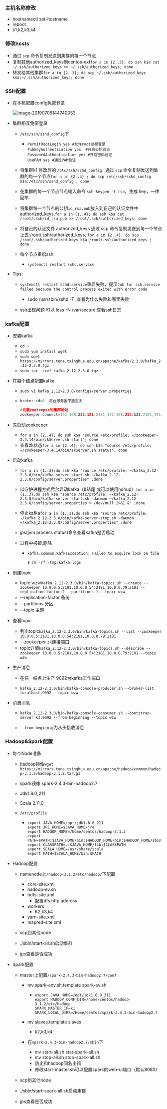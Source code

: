 ### 主机名称修改

- hostnamectl set-hostname <hostname>
- reboot
- k1,k2,k3,k4

### 修改hosts

- 通过 `scp` 命令复制发送到集群的每一个节点
- 复制其他authorized_keys到centos-ext`for a in {2..3}; do ssh k$a cat ~/.ssh/authorized_keys >> ~/.ssh/authorized_keys; done`
- 转发给其他集群`for a in {2..3}; do scp ~/.ssh/authorized_keys k$a:~/.ssh/authorized_keys; done`

### SSH配置

- 在本机配置config免密登录

  ![image-20190705144740053](/Users/gavin/Library/Application%20Support/typora-user-images/image-20190705144740053.png)

- 集群相互免密登录

  - `/etc/ssh/sshd_config`下

    - ```shell
      PermitRootLogin yes #允许root远程登录
      PubkeyAuthentication yes  #开启公钥验证
      PasswordAuthentication yes #开启密码验证
      UsePAM yes #通过PAM验证
      ```

  - 将集群k1 修改后的 `/etc/ssh/sshd_config ` 通过 `scp` 命令复制发送到集群的每一个节点`for a in {2..4} ; do scp /etc/ssh/sshd_config k$a:/etc/ssh/sshd_config ; done`

  - 在集群的每一个节点节点输入命令 `ssh-keygen -t rsa`，生成 key，一律回车

  - 将集群每一个节点的公钥`id_rsa.pub`放入到自己的认证文件中authorized_keys,`for a in {1..4}; do ssh k$a cat /root/.ssh/id_rsa.pub >> /root/.ssh/authorized_keys; done`

  - 将自己的认证文件 authorized_keys 通过 scp 命令复制发送到每一个节点上去:/root/.ssh/authorized_keys, `for a in {2..4}; do scp /root/.ssh/authorized_keys k$a:/root/.ssh/authorized_keys ; done`

  - 每个节点重启ssh

    - `systemctl restart sshd.service`

- Tips:

  - `systemctl restart sshd.service`重启失败，提示`Job for ssh.service failed because the control process exited with error code`
    - sudo /usr/sbin/sshd -T  ,查看为什么失败和哪里失败

  - ssh出现问题 可以 less -N /var/secure 查看ssh日志

### kafka配置

- 安装kafka

  - `cd ~`
  - `sudo yum install wget`
  - `sudo wget https://mirrors.tuna.tsinghua.edu.cn/apache/kafka/2.3.0/kafka_2.12-2.3.0.tgz`
  - `sudo tar -zxvf kafka_2.12-2.3.0.tgz`

- 在每个结点配置kafka

  - `sudo vi kafka_2.12-2.3.0/configs/server.properties`

  - ```c
    broker.id=0  每台服务器不能重复
    
    #设置zookeeper的集群地址
    zookeeper.connect=192.168.252.121:2181,192.168.252.122:2181,192.168.252.123:2181
    ```

- 先启动zookeeper

  - `for a in {2..4}; do ssh k$a "source /etc/profile; ~/zookeeper-3.4.14/bin/zkServer.sh start"; done`
  - 查看zk状态`for a in {2..4}; do ssh k$a "source /etc/profile; ~/zookeeper-3.4.14/bin/zkServer.sh status"; done`

- 启动kafka

  - `for a in {1..3};do ssh k$a "source /etc/profile; ~/kafka_2.12-2.3.0/bin/kafka-server-start.sh ~/kafka_2.12-2.3.0/config/server.properties" ;done`

  - 以守护进程方式后台启动kafka（&结尾 或可以使用nohup）`for a in {1..3};do ssh k$a "source /etc/profile; ~/kafka_2.12-2.3.0/bin/kafka-server-start.sh -daemon ~/kafka_2.12-2.3.0/config/server.properties > /dev/null 2>&1 &" ;done`

  - 停止kafka`for a in {1..3};do ssh k$a "source /etc/profile; ~/kafka_2.12-2.3.0/bin/kafka-server-stop.sh -daemon ~/kafka_2.12-2.3.0/config/server.properties" ;done`

  - jps(jvm process status)命令查看kafka是否启动

  - 过程中报错,删除

    - ```c
      kafka.common.KafkaException: Failed to acquire lock on file .lock in /tmp/kafka-logs. A Kafka instance in another process or thread is using this directory.
      
      $ rm -rf /tmp/kafka-logs
      ```

- 创建topic
  - topic  wzw`kafka_2.12-2.3.0/bin/kafka-topics.sh --create --zookeeper 10.0.0.5:2181,10.0.0.54:2181,10.0.0.79:2181 --replication-factor 2 --partitions 1 --topic wzw`
  - --replication-factor 备份
  - --partitions 分区
  - --topic 主题

- 查看topic
  - 列出topic`kafka_2.12-2.3.0/bin/kafka-topics.sh --list --zookeeper 10.0.0.5:2181,10.0.0.54:2181,10.0.0.79:2181`
  - --zookeeper zk连接端口
  - topic详情`kafka_2.12-2.3.0/bin/kafka-topics.sh --describe --zookeeper 10.0.0.5:2181,10.0.0.54:2181,10.0.0.79:2181 --topic wzw`

- 生产消息

  - 在任一结点上生产 9092为kafka工作端口

  - `kafka_2.12-2.3.0/bin/kafka-console-producer.sh --broker-list localhost:9092 --topic wzw`


- 消费消息

  - `kafka_2.12-2.3.0/bin/kafka-console-consumer.sh --bootstrap-server k3:9092 --from-beginning --topic wzw`

  - `--from-beginnig`为从头接收消息

### Hadoop&Spark配置

- 每个Node准备

  - hadoop镜像`wget https://mirrors.tuna.tsinghua.edu.cn/apache/hadoop/common/hadoop-3.1.2/hadoop-3.1.2.tar.gz`
  - spark镜像 spark-2.4.3-bin-hadoop2.7

  - Jdk1.8.0_211

  - Scala 2.11.0

  - `/etc/profile`

    - ```shell
      export JAVA_HOME=/opt/jdk1.8.0_211
      export JRE_HOME=$JAVA_HOME/jre
      export HADOOP_HOME=/home/centos/hadoop-3.1.2
      export PATH=$PATH:$JAVA_HOME/bin:$HADOOP_HOME/bin:$HADOOP_HOME/sbin
      export CLASSPATH=.:$JAVA_HOME/lib:$CLASSPATH
      export SCALA_HOME=/usr/share/scala
      export PATH=$SCALA_HOME/bin:$PATH
      ```


- Hadoop配置

  - namenode上`/hadoop-3.1.2/etc/hadoop/`下配置
    - core-site.xml
    - hadoop-ev.sh
    - hdfs-site.xml
      - 配置dfs.http.address
    - workers
      - K2,k3,k4
    - yarn-site.xml
    - mapred-site.xml

  - scp到其他node
  - ./sbin/start-all.sh启动集群
  - jps查看是否成功

- Spark配置

  - master上配置`/spark-2.4.3-bin-hadoop2.7/conf`

    - mv spark-env.sh.template spark-ev.sh

      - ```shell
        export JAVA_HOME=/opt/jdk1.8.0_211
        export HADOOP_CONF_DIR=/home/centos/hadoop-3.1.2/etc/hadoop
        SPARK_MASTER_IP=k1
        SPARK_LOCAL_DIRS=/home/centos/spark-2.4.3-bin-hadoop2.7
        ```

    - mv slaves.template slaves

      - k2,k3,k4

    - 在`spark-2.4.3-bin-hadoop2.7/sbin`下
      - mv start-all.sh stat-spark-all.sh
      - mv  stop-all.sh stop-spark-all.sh
      - 防止和hadoop同名出错
      - 修改start-master.sh可以配置spark的web-ui端口（默认8080）

  - scp到其他node

  - ./sbin/start-spark-all.sh启动集群

  - jps查看是否成功